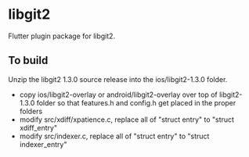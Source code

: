 # libgit2

Flutter plugin package for libgit2.

## To build 

Unzip the libgit2 1.3.0 source release into the ios/libgit2-1.3.0 folder.


- copy ios/libgit2-overlay or android/libgit2-overlay over top of libgit2-1.3.0 folder so that features.h and config.h get placed in the proper folders
- modify src/xdiff/xpatience.c, replace all of "struct entry" to "struct xdiff_entry"
- modify src/indexer.c, replace all of "struct entry" to "struct indexer_entry"
